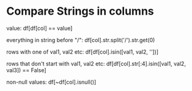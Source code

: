 # Compare Strings in columns

value: df\[df\[col\] == value\]

everything in string before "/": df\[col\].str.split\('/'\).str.get\(0\)

rows with one of val1, val2 etc: df\[df\[col\].isin\(\[val1, val2, ''\]\)\]

rows that don't start with val1, val2 etc: df\[df\[col\].str\[:4\].isin\(\[val1, val2, val3\]\) == False\]

non-null values: df\[~df\[col\].isnull\(\)\]



